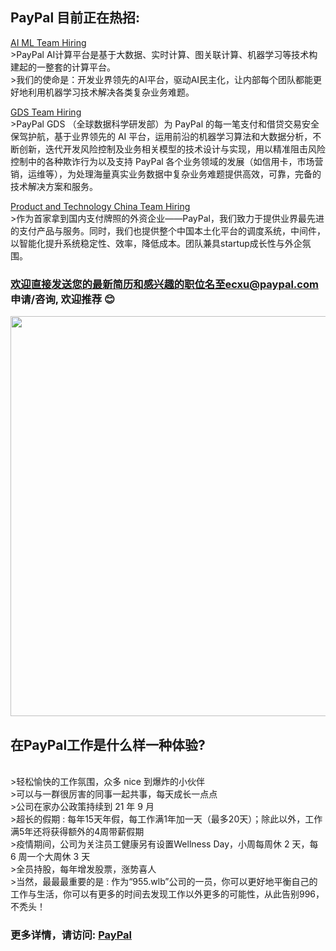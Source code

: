 ## PayPal 目前正在热招:

[AI ML Team Hiring](https://github.com/Echoxu101/PayPal---Job-Openings/blob/master/AI%20Engineer.MD)
  <br />  >PayPal AI计算平台是基于大数据、实时计算、图关联计算、机器学习等技术构建起的一整套的计算平台。
  <br />  >我们的使命是：开发业界领先的AI平台，驱动AI民主化，让内部每个团队都能更好地利用机器学习技术解决各类复杂业务难题。

[GDS Team Hiring](https://github.com/Echoxu101/PayPal---Job-Openings/blob/master/GDS.MD)
 <br />  >PayPal GDS （全球数据科学研发部）为 PayPal 的每一笔支付和借贷交易安全保驾护航，基于业界领先的 AI 平台，运用前沿的机器学习算法和大数据分析，不断创新，迭代开发风险控制及业务相关模型的技术设计与实现，用以精准阻击风险控制中的各种欺诈行为以及支持 PayPal 各个业务领域的发展（如信用卡，市场营销，运维等），为处理海量真实业务数据中复杂业务难题提供高效，可靠，完备的技术解决方案和服务。

[Product and Technology China Team Hiring](https://github.com/Echoxu101/PayPal---Job-Openings/blob/master/Product%20and%20Tech%20Team.MD)
 <br />  >作为首家拿到国内支付牌照的外资企业——PayPal，我们致力于提供业界最先进的支付产品与服务。同时，我们也提供整个中国本土化平台的调度系统，中间件，以智能化提升系统稳定性、效率，降低成本。团队兼具startup成长性与外企氛围。

### 欢迎直接发送您的最新简历和感兴趣的职位名至ecxu@paypal.com 申请/咨询, 欢迎推荐 😊

<img src="./0518 AJS PayPal Singapore-07397.jpg" width="640px">

## 在PayPal工作是什么样一种体验?
  <br />  >轻松愉快的工作氛围，众多 nice 到爆炸的小伙伴
  <br />  >可以与一群很厉害的同事一起共事，每天成长一点点
  <br />  >公司在家办公政策持续到 21 年 9 月
  <br />  >超长的假期 : 每年15天年假，每工作满1年加一天（最多20天）；除此以外，工作满5年还将获得额外的4周带薪假期
  <br />  >疫情期间，公司为关注员工健康另有设置Wellness Day，小周每周休 2 天，每 6 周一个大周休 3 天
  <br />  >全员持股，每年增发股票，涨势喜人
  <br />  >当然，最最最重要的是 : 作为“955.wlb”公司的一员，你可以更好地平衡自己的工作与生活，你可以有更多的时间去发现工作以外更多的可能性，从此告别996，不秃头！

### 更多详情，请访问: [PayPal](https://www.paypal.com/us/webapps/mpp/about)
